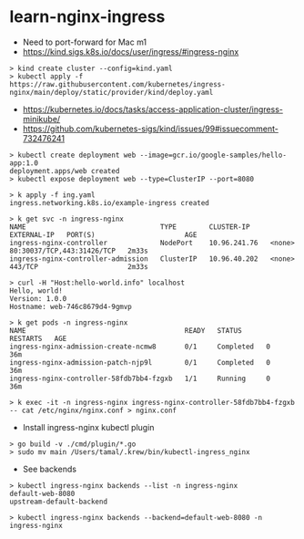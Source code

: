 # learn-nginx-ingress

- Need to port-forward for Mac m1
- https://kind.sigs.k8s.io/docs/user/ingress/#ingress-nginx

```
> kind create cluster --config=kind.yaml
> kubectl apply -f https://raw.githubusercontent.com/kubernetes/ingress-nginx/main/deploy/static/provider/kind/deploy.yaml

```

- https://kubernetes.io/docs/tasks/access-application-cluster/ingress-minikube/
- https://github.com/kubernetes-sigs/kind/issues/99#issuecomment-732476241

```
> kubectl create deployment web --image=gcr.io/google-samples/hello-app:1.0
deployment.apps/web created
> kubectl expose deployment web --type=ClusterIP --port=8080

> k apply -f ing.yaml
ingress.networking.k8s.io/example-ingress created

> k get svc -n ingress-nginx
NAME                                 TYPE        CLUSTER-IP     EXTERNAL-IP   PORT(S)                      AGE
ingress-nginx-controller             NodePort    10.96.241.76   <none>        80:30037/TCP,443:31426/TCP   2m33s
ingress-nginx-controller-admission   ClusterIP   10.96.40.202   <none>        443/TCP                      2m33s
```

```
> curl -H "Host:hello-world.info" localhost
Hello, world!
Version: 1.0.0
Hostname: web-746c8679d4-9gmvp
```

```
> k get pods -n ingress-nginx
NAME                                       READY   STATUS      RESTARTS   AGE
ingress-nginx-admission-create-ncmw8       0/1     Completed   0          36m
ingress-nginx-admission-patch-njp9l        0/1     Completed   0          36m
ingress-nginx-controller-58fdb7bb4-fzgxb   1/1     Running     0          36m

> k exec -it -n ingress-nginx ingress-nginx-controller-58fdb7bb4-fzgxb -- cat /etc/nginx/nginx.conf > nginx.conf
```

- Install ingress-nginx kubectl plugin

```
> go build -v ./cmd/plugin/*.go
> sudo mv main /Users/tamal/.krew/bin/kubectl-ingress_nginx
```

- See backends

```
> kubectl ingress-nginx backends --list -n ingress-nginx
default-web-8080
upstream-default-backend

> kubectl ingress-nginx backends --backend=default-web-8080 -n ingress-nginx
```
